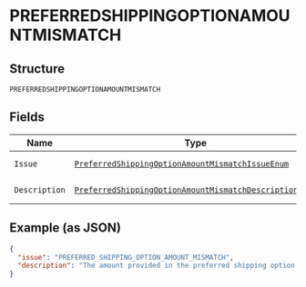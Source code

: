 
# PREFERREDSHIPPINGOPTIONAMOUNTMISMATCH

## Structure

`PREFERREDSHIPPINGOPTIONAMOUNTMISMATCH`

## Fields

| Name | Type | Tags | Description | Getter | Setter |
|  --- | --- | --- | --- | --- | --- |
| `Issue` | [`PreferredShippingOptionAmountMismatchIssueEnum`](../../doc/models/preferred-shipping-option-amount-mismatch-issue-enum.md) | Optional | - | PreferredShippingOptionAmountMismatchIssueEnum getIssue() | setIssue(PreferredShippingOptionAmountMismatchIssueEnum issue) |
| `Description` | [`PreferredShippingOptionAmountMismatchDescriptionEnum`](../../doc/models/preferred-shipping-option-amount-mismatch-description-enum.md) | Optional | - | PreferredShippingOptionAmountMismatchDescriptionEnum getDescription() | setDescription(PreferredShippingOptionAmountMismatchDescriptionEnum description) |

## Example (as JSON)

```json
{
  "issue": "PREFERRED_SHIPPING_OPTION_AMOUNT_MISMATCH",
  "description": "The amount provided in the preferred shipping option should match the amount provided in amount breakdown"
}
```

